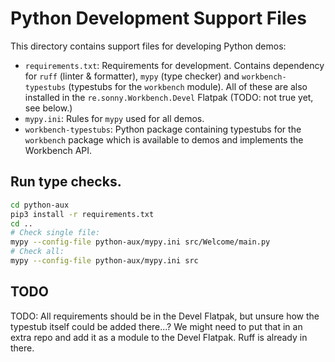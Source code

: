 # Python Development Support Files

This directory contains support files for developing Python demos:

- `requirements.txt`:
  Requirements for development. Contains dependency for `ruff` (linter & formatter), `mypy` (type checker)
  and `workbench-typestubs` (typestubs for the `workbench` module). All of these are also installed
  in the `re.sonny.Workbench.Devel` Flatpak (TODO: not true yet, see below.)
- `mypy.ini`:
  Rules for `mypy` used for all demos.
- `workbench-typestubs`:
  Python package containing typestubs for the `workbench` package which is available to demos and
  implements the Workbench API.

## Run type checks.

```sh
cd python-aux
pip3 install -r requirements.txt
cd ..
# Check single file:
mypy --config-file python-aux/mypy.ini src/Welcome/main.py
# Check all:
mypy --config-file python-aux/mypy.ini src
```

## TODO

TODO: All requirements should be in the Devel Flatpak, but unsure how the
typestub itself could be added there...? We might need to put that in an extra repo and add it
as a module to the Devel Flatpak. Ruff is already in there.
